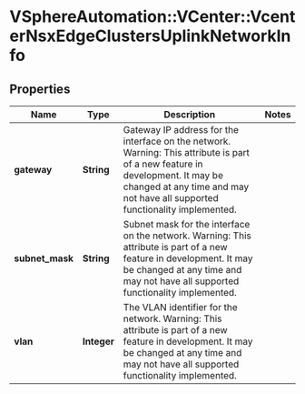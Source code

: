 # VSphereAutomation::VCenter::VcenterNsxEdgeClustersUplinkNetworkInfo

## Properties
Name | Type | Description | Notes
------------ | ------------- | ------------- | -------------
**gateway** | **String** | Gateway IP address for the interface on the network. Warning: This attribute is part of a new feature in development. It may be changed at any time and may not have all supported functionality implemented. | 
**subnet_mask** | **String** | Subnet mask for the interface on the network. Warning: This attribute is part of a new feature in development. It may be changed at any time and may not have all supported functionality implemented. | 
**vlan** | **Integer** | The VLAN identifier for the network. Warning: This attribute is part of a new feature in development. It may be changed at any time and may not have all supported functionality implemented. | 



